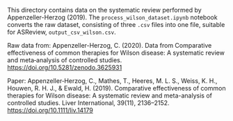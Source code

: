 This directory contains data on the systematic review performed by Appenzeller-Herzog (2019). The `process_wilson_dataset.ipynb` notebook converts the raw dataset, consisting of three `.csv` files into one file, suitable for ASReview, `output_csv_wilson.csv`.

Raw data from:
Appenzeller-Herzog, C. (2020). Data from Comparative effectiveness of common therapies for Wilson disease: A systematic review and meta‐analysis of controlled studies. https://doi.org/10.5281/zenodo.3625931

Paper:
Appenzeller‐Herzog, C., Mathes, T., Heeres, M. L. S., Weiss, K. H., Houwen, R. H. J., & Ewald, H. (2019). Comparative effectiveness of common therapies for Wilson disease: A systematic review and meta-analysis of controlled studies. Liver International, 39(11), 2136–2152. https://doi.org/10.1111/liv.14179
